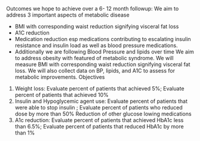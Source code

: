 Outcomes we hope to achieve over a 6- 12 month followup:
We aim to address 3 important aspects of metabolic disease
- BMI with corresponding waist reduction signifying visceral fat loss
- A1C reduction
- Medication reduction esp medications contributing to escalating insulin resistance and
insulin load as well as blood pressure medications.
- Additionally we are following Blood Pressure and lipids over time
We aim to address obesity with featured of metabolic syndrome. We will measure BMI with
corresponding waist reduction signifying visceral fat loss. We will also collect data on BP, lipids,
and A1C to assess for metabolic improvements.
Objectives
1. Weight loss:
Evaluate percent of patients that achieved 5%;
Evaluate percent of patients that achieved 10%
2. Insulin and Hypoglycemic agent use:
Evaluate percent of patients that were able to stop insulin ;
Evaluate percent of patients who reduced dose by more than 50%
Reduction of other glucose lowing medications
3. A1c reduction:
Evaluate percent of patients that achieved HbA1c less than 6.5%;
Evaluate percent of patients that reduced HbA1c by more than 1%
